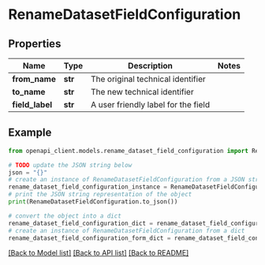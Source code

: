 # RenameDatasetFieldConfiguration


## Properties

Name | Type | Description | Notes
------------ | ------------- | ------------- | -------------
**from_name** | **str** | The original technical identifier | 
**to_name** | **str** | The new technical identifier | 
**field_label** | **str** | A user friendly label for the field | 

## Example

```python
from openapi_client.models.rename_dataset_field_configuration import RenameDatasetFieldConfiguration

# TODO update the JSON string below
json = "{}"
# create an instance of RenameDatasetFieldConfiguration from a JSON string
rename_dataset_field_configuration_instance = RenameDatasetFieldConfiguration.from_json(json)
# print the JSON string representation of the object
print(RenameDatasetFieldConfiguration.to_json())

# convert the object into a dict
rename_dataset_field_configuration_dict = rename_dataset_field_configuration_instance.to_dict()
# create an instance of RenameDatasetFieldConfiguration from a dict
rename_dataset_field_configuration_form_dict = rename_dataset_field_configuration.from_dict(rename_dataset_field_configuration_dict)
```
[[Back to Model list]](../README.md#documentation-for-models) [[Back to API list]](../README.md#documentation-for-api-endpoints) [[Back to README]](../README.md)


